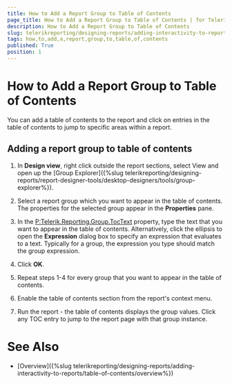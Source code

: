 ```yaml
---
title: How to Add a Report Group to Table of Contents
page_title: How to Add a Report Group to Table of Contents | for Telerik Reporting Documentation
description: How to Add a Report Group to Table of Contents
slug: telerikreporting/designing-reports/adding-interactivity-to-reports/table-of-contents/how-to-add-a-report-group-to-table-of-contents
tags: how,to,add,a,report,group,to,table,of,contents
published: True
position: 1
---
```


# How to Add a Report Group to Table of Contents



You can add a table of contents to the report and click on entries in the table of contents to jump
        to specific areas within a report.
      

## Adding a report group to table of contents

1. In __Design view__, right click outside the report sections, select View and open up the
              [Group Explorer]({%slug telerikreporting/designing-reports/report-designer-tools/desktop-designers/tools/group-explorer%}).
            

1. Select a report group which you want to appear in the table of contents. The properties for the selected group appear in the __Properties__ pane.
            

1. In the [P:Telerik.Reporting.Group.TocText]() property, type the text
              that you want to appear in the table of contents. Alternatively, click the ellipsis to open the __Expression__ dialog box to specify an
              expression that evaluates to a text.
              Typically for a group, the expression you type should match the group expression.
            

1. Click __OK__.
            

1. Repeat steps 1-4 for every group that you want to appear in the table of contents.

1. Enable the table of contents section from the report's context menu.

1. Run the report - the table of contents displays the group values. Click any TOC entry to jump to the report page with that group instance.

# See Also


 * [Overview]({%slug telerikreporting/designing-reports/adding-interactivity-to-reports/table-of-contents/overview%})
